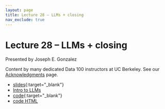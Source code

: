 ```yaml
---
layout: page
title: Lecture 28 – LLMs + closing
nav_exclude: true
---
```


# Lecture 28 – LLMs + closing

Presented by Joseph E. Gonzalez

Content by many dedicated Data 100 instructors at UC Berkeley. See our [Acknowledgments](../../acks) page.

- [slides](https://docs.google.com/presentation/d/1f6-eAWfBk_lev8rktvAwBredlpzCTtcNDKZok0V-9XQ/edit?usp=sharing){:target="_blank"}
- [Intro to LLMs](../resources/assets/lectures/lec28/intro_to_LLMs_fa24(1).pdf)
- [code](https://data100.datahub.berkeley.edu/hub/user-redirect/git-pull?repo=https%3A%2F%2Fgithub.com%2FDS-100%2Ffa24-student&urlpath=lab%2Ftree%2Ffa24-student%2Flecture%2Flec28%2FLec28.ipynb&branch=main){:target="_blank"}
- [code HTML](../../resources/assets/lectures/lec28/lec28.html)
